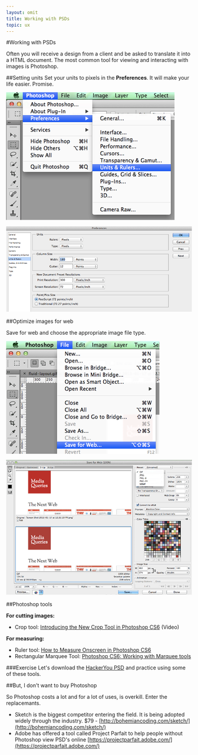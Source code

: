```yaml
---
layout: omit
title: Working with PSDs
topic: ux
---
```


#Working with PSDs

Often you will receive a design from a client and be asked to translate it into a HTML document. The most common tool for viewing and interacting with images is Photoshop.

##Setting units
Set your units to pixels in the **Preferences**. It will make your life easier. Promise.

![PS preferences](images/preferences.gif) 

![PS preferences unit](images/preferences-units-rulers.gif)

##Optimize images for web

Save for web and choose the appropriate image file type.

![photoshop preferences](images/save-for-web.gif)

![photoshop preferences](images/save-file-type.gif)


##Photoshop tools

**For cutting images:**

* Crop tool: [Introducing the New Crop Tool in Photoshop CS6](http://psd.tutsplus.com/tutorials/tools-tips/photoshop-cs6-crop-tool/) (Video)

**For measuring:**

* Ruler tool: [How to Measure Onscreen in Photoshop CS6](http://www.dummies.com/how-to/content/how-to-measure-onscreen-in-photoshop-cs6.html)
* Rectangular Marquee Tool: [Photoshop CS6: Working with Marquee tools](http://www.youtube.com/watch?v=zCIwIaLhRsw)

###Exercise
Let's download the <a href="examples/hackeryou.psd" class="exercises">HackerYou PSD</a> and practice using some of these tools.

##But, I don't want to buy Photoshop

So Photoshop costs a lot and for a lot of uses, is overkill. Enter the replacemants.

* Sketch is the biggest competitor entering the field. It is being adopted widely through the industry. $79 - [http://bohemiancoding.com/sketch/](http://bohemiancoding.com/sketch/)
* Adobe has offered a tool called Project Parfait to help people without Photoshop view PSD's online [https://projectparfait.adobe.com/](https://projectparfait.adobe.com/)

